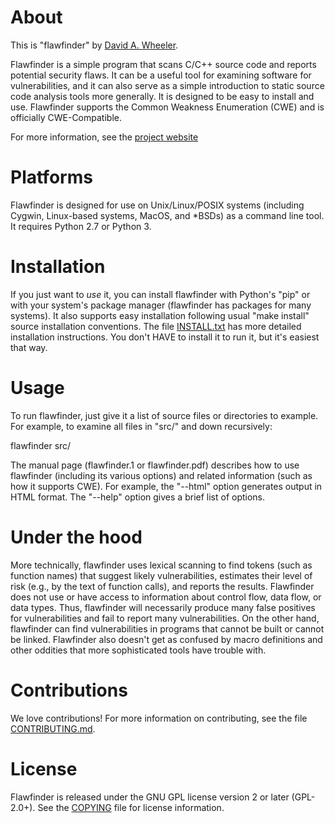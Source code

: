 # About

This is "flawfinder" by [David A. Wheeler](mailto:dwheeler@dwheeler.com).

Flawfinder is a simple program that scans C/C++ source code and reports
potential security flaws.  It can be a useful tool for examining software
for vulnerabilities, and it can also serve as a simple introduction to
static source code analysis tools more generally.  It is designed to
be easy to install and use.  Flawfinder supports the Common Weakness
Enumeration (CWE) and is officially CWE-Compatible.

For more information, see the [project website](http://www.dwheeler.com/flawfinder)

# Platforms

Flawfinder is designed for use on Unix/Linux/POSIX systems
(including Cygwin, Linux-based systems, MacOS, and *BSDs) as a
command line tool.  It requires Python 2.7 or Python 3.

# Installation

If you just want to *use* it, you can install flawfinder with
Python's "pip" or with your system's package manager (flawfinder has
packages for many systems).  It also supports easy installation
following usual "make install" source installation conventions.
The file [INSTALL.txt](INSTALL.txt) has more detailed installation instructions.
You don't HAVE to install it to run it, but it's easiest that way.

# Usage

To run flawfinder, just give it a list of source files or directories to
example.  For example, to examine all files in "src/" and down recursively:

  flawfinder src/

The manual page (flawfinder.1 or flawfinder.pdf) describes how to use
flawfinder (including its various options) and related information
(such as how it supports CWE).  For example, the "--html" option generates
output in HTML format. The "--help" option gives a brief list of options.

# Under the hood

More technically, flawfinder uses lexical scanning to find tokens
(such as function names) that suggest likely vulnerabilities, estimates their
level of risk (e.g., by the text of function calls), and reports the results.
Flawfinder does not use or have access to information about control flow,
data flow, or data types.  Thus, flawfinder will necessarily
produce many false positives for vulnerabilities and fail to report
many vulnerabilities.  On the other hand, flawfinder can find
vulnerabilities in programs that cannot be built or cannot be linked.
Flawfinder also doesn't get as confused by macro definitions
and other oddities that more sophisticated tools have trouble with.

# Contributions

We love contributions!  For more information on contributing, see
the file [CONTRIBUTING.md](CONTRIBUTING.md).

# License

Flawfinder is released under the GNU GPL license version 2 or later (GPL-2.0+).
See the [COPYING](COPYING) file for license information.
